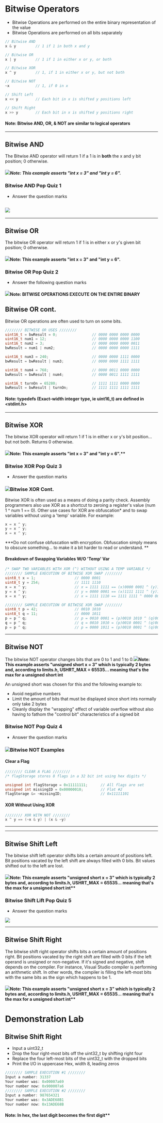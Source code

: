 # Bitwise Operators

* Bitwise Operations are performed on the entire binary representation of the value
* Bitwise Operations are performed on all bits separately 

```c
// Bitwise AND
x & y         // 1 if 1 in both x and y

// Bitwise OR
x | y         // 1 if 1 in either x or y, or both

// Bitwise XOR
x ^ y         // 1, if 1 in either x or y, but not both

// Bitwise NOT
~x            // 1, if 0 in x

// Shift Left
x << y        // Each bit in x is shifted y positions left

// Shift Right
x >> y        // Each bit in x is shifted y positions right
```

#### Note: Bitwise AND, OR, & NOT are similar to logical operators

---

## Bitwise AND

The Bitwise AND operator will return 1 if a 1 is in **both** the x and y bit position; 0 otherwise.

##### ![](/assets/bin12.PNG)Note: This example asserts "int x = 3" and "int y = 6".

### Bitwise AND Pop Quiz 1

* Answer the question marks

## ![](/assets/bin13.PNG)

---

## Bitwise OR

The bitwise OR operator will return 1 if 1 is in either x or y's given bit position; 0 otherwise.

#### ![](/assets/bin14.PNG)Note: This example asserts "int x = 3" and "int y = 6".

### Bitwise OR Pop Quiz 2

* Answer the following question marks

#### ![](/assets/bin15.PNG)Note: BITWISE OPERATIONS EXECUTE ON THE ENTIRE BINARY

## Bitwise OR cont.

Bitwise OR operations are often used to turn on some bits.

```c
//////// BITWISE OR USES ////////
uint16_t = bwResult = 0;                // 0000 0000 0000 0000
uint16_t num1 = 12;                     // 0000 0000 0000 1100
uint16_t num2 = 3;                      // 0000 0000 0000 0011
bwResult = num1 | num2;                 // 0000 0000 0000 1111

uint16_t num3 = 240;                    // 0000 0000 1111 0000
bwResult = bwResult | num3;             // 0000 0000 1111 1111

uint16_t num4 = 768;                    // 0000 0011 0000 0000
bwResult = bwResult | num4;             // 0000 0011 1111 1111

uint16_t turnOn = 65280;                // 1111 1111 0000 0000
bwResult = bwResult | turnOn;           // 1111 1111 1111 1111
```
#### Note: typedefs (Exact-width integer type, ie uint16_t) are defined in <stdint.h>
---

## Bitwise XOR

The bitwise XOR operator will return 1 if 1 is in either x or y's bit position... but not both. Returns 0 otherwise.

#### ![](/assets/bin16.PNG)Note: This example asserts "int x = 3" and "int y = 6".**

### Bitwise XOR Pop Quiz 3

* Answer the question marks

### ![](/assets/bin17.PNG)Bitwise XOR Cont.

Bitwise XOR is often used as a means of doing a parity check. Assembly programmers also use XOR as a shortcut to zeroing a register's value \(num 1 ^ num 1 == 0\). Other use cases for XOR are obfuscation\* and to swap variables without using a 'temp' variable. For example:

```c
x = x ^ y;
y = x ^ y;
x = x ^ y;
```

\***Do not confuse obfuscation with encryption. Obfuscation simply means to obscure something... to make it a bit harder to read or understand. **

#### Breakdown of Swapping Variables W/O 'Temp' Var

```c
/* SWAP TWO VARIABLES WITH XOR (^) WITHOUT USING A TEMP VARIABLE */
//////// SAMPLE EXECUTION OF BITWISE XOR SWAP ////////
uint8_t x = 1;                  // 0000 0001
uint8_t y = 254;                // 1111 1110
x = x ^ y;                      // x = 1111 1111 == (x)0000 0001 ^ (y)1111 1110
y = x ^ y;                      // y = 0000 0001 == (x)1111 1111 ^ (y)1111 1110
x = x ^ y;                      // x = 1111 1110 == 1111 1111 ^ 0000 0001

//////// SAMPLE EXECUTION OF BITWISE XOR SWAP ////////
uint8_t p = 42;                 // 0010 1010
uint8_t q = 11;                 // 0000 1011
p = p ^ q;                      // p = 0010 0001 = (p)0010 1010 ^ (q)0000 1011
q = p ^ q;                      // q = 0010 1010 = (p)0010 0001 ^ (q)0000 1011
p = p ^ q;                      // p = 0000 1011 = (p)0010 0001 ^ (q)0010 1010
```

---

## Bitwise NOT

The bitwise NOT operator changes bits that are 0 to 1 and 1 to 0.![](/assets/bin18.PNG)**Note: This example asserts "unsigned short x = 3" which is typically 2 bytes and, according to limits.h, USHRT\_MAX = 65535... meaning that's the max for a unsigned short int**

An unsigned short was chosen for this and the following example to:

* Avoid negative numbers
* Limit the amount of bits that must be displayed since short ints normally only take 2 bytes
* Cleanly display the "wrapping" effect of variable overflow without also having to fathom the "control bit" characteristics of a signed bit

### Bitwise NOT Pop Quiz 4

* Answer the question marks

### ![](/assets/bin19.PNG)Bitwise NOT Examples

#### Clear a Flag

```c
//////// CLEAR A FLAG ////////
/* flagStorage stores 8 flags in a 32 bit int using hex digits */

unsigned int flagStorage = 0x11111111;      // All flags are set
unsigned int missingID = 0x00000010;        // Flat #2
flagStorage &= ~missingID;                  // 0x11111101
```

#### XOR Without Using XOR

```c
//////// XOR WITH NOT ////////
x ^ y == (~x & y) | (x & ~y)
```

---

---

## Bitwise Shift Left

The bitwise shift left operator shifts bits a certain amount of positions left. Bit positions vacated by the left shift are always filled with 0 bits. Bit values shifted out to the left are lost.

#### ![](/assets/bin20.PNG)Note: This example asserts "unsigned short x = 3" which is typically 2 bytes and, according to limits.h, USHRT\_MAX = 65535... meaning that's the max for a unsigned short int**

### Bitwise Shift Lift Pop Quiz 5

* Answer the question marks

![](/assets/bin21.PNG)

---

## Bitwise Shift Right

The bitwise shift right operator shifts bits a certain amount of positions right. Bit positions vacated by the right shift are filled with 0 bits if the left operand is unsigned or non-negative. If it's signed and negative, shift depends on the compiler. For instance, Visual Studio compiler is performing an arithmetic shift. In other words, the compiler is filling the left-most bits with the same bits as the sign which happens to be 1.

#### ![](/assets/bin22.PNG)Note: This example asserts "unsigned short x = 3" which is typically 2 bytes and, according to limits.h, USHRT\_MAX = 65535... meaning that's the max for a unsigned short int**

# Demonstration Lab 

## Bitwise Shift Right

* Input a uint32\_t
* Drop the four right-most bits off the uint32\_t by shifting right four
* Replace the four left-most bits of the uint32\_t with the dropped bits
* Print the I/O in uppercase Hex, width 8, leading zeros

```c
//////// SAMPLE EXECUTION #1 ////////
Input a number: 31337
Your number was: 0x00007a69
Your number now: 0x900007a6
//////// SAMPLE EXECUTION #2 ////////
Input a number: 987654321
Your number was: 0x3ADE68B1
Your number now: 0x13ADE68B
```

#### Note: In hex, the last digit becomes the first digit**

